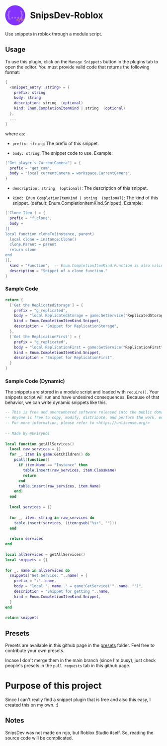 <!-- Html tags in md? -->
# <div style="display: flex; align-items: center"><img src="https://github.com/Bioterm64/SnipsDev-Roblox/blob/main/source/assets/logo.png?raw=true" height="64" style="margin-right: 1rem"><span>SnipsDev-Roblox</span></div>

Use snippets in roblox through a module script.

## Usage
To use this plugin, click on the `Manage Snippets` button in the plugins tab to open the editor. You must provide valid code that returns the following format:

```lua
{
  <snippet_entry: string> = {
    prefix: string
    body: string
    description: string  (optional)
    kind: Enum.CompletionItemKind | string  (optional)
  },
  ...
}
```
where as: 
- `prefix: string`: The prefix of this snippet.

- `body: string`: The snippet code to use. Example:
```lua
["Get player's CurrentCamera"] = {
  prefix = "get_cam",
  body = "local currentCamera = workspace.CurrentCamera",
}
```

- `description: string  (optional)`: The description of this snippet.

- `kind: Enum.CompletionItemKind | string  (optional)`: The kind of this snippet. (default: Enum.CompletionItemKind.Snippet). Example:
```lua
['Clone Item'] = {
  prefix = "f_clone",
  body =
[[
local function cloneTo(instance, parent)
  local clone = instance:Clone()
  clone.Parent = parent
  return clone
end
]],
  kind = "Function",  -- Enum.CompletionItemKind.Function is also valid
  description = "Snippet of a clone function."
}
```
### Sample Code
```lua
return {
  ['Get the ReplicatedStorage'] = {
    prefix = "g_replicated",
    body = "local ReplicatedStorage = game:GetService("ReplicatedStorage")",
    kind = Enum.CompletionItemKind.Snippet,
    description = "Snippet for ReplicationStorage",
  },
  ['Get the ReplicationFirst'] = {
    prefix = "g_replicated",
    body = "local ReplicationFirst = game:GetService("ReplicationFirst")",
    kind = Enum.CompletionItemKind.Snippet,
    description = "Snippet for ReplicationFirst",
  }
}
```

### Sample Code (Dynamic)
The snippets are stored in a module script and loaded with `require()`. Your snippets script will run and have undesired consequences. Because of that behavior, we can write dynamic snippets like this.
```lua
-- This is free and unencumbered software released into the public domain.
-- Anyone is free to copy, modify, distribute, and perform the work, even for commercial purposes, without asking permission.
-- For more information, please refer to <https://unlicense.org/>

-- Made by @EFiryBoi

local function getAllServices()
  local raw_services = {}
  for _, item in game:GetChildren() do
    pcall(function()
      if item.Name == "Instance" then 
        table.insert(raw_services, item.ClassName) 
        return
      end
      table.insert(raw_services, item.Name)
    end)
  end
  
  local services = {}
  
  for _, item: string in raw_services do
    table.insert(services, (item:gsub("%s+", "")))
  end
  
  return services
end

local allServices = getAllServices()
local snippets = {}

for _, name in allServices do
  snippets["Get Service: "..name] = {
    prefix = ":"..name,
    body = "local "..name.." = game:GetService('"..name.."')",
    description = "Snippet for getting "..name,
    kind = Enum.CompletionItemKind.Snippet,
  }
end

return snippets
```

## Presets
Presets are available in this github page in the [presets](/presets/) folder.
Feel free to contribute your own presets.

Incase I don't merge them in the main branch (since I'm busy), just check people's presets in the `pull requests` tab in this github page.

# Purpose of this project
Since I can't really find a snippet plugin that is free and also this easy, I created this on my own. :)

## Notes
SnipsDev was not made on rojo, but Roblox Studio itself. So, reading the source code will be complicated.